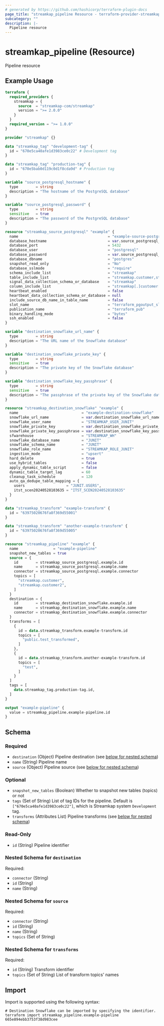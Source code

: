 ```yaml
---
# generated by https://github.com/hashicorp/terraform-plugin-docs
page_title: "streamkap_pipeline Resource - terraform-provider-streamkap"
subcategory: ""
description: |-
  Pipeline resource
---
```


# streamkap_pipeline (Resource)

Pipeline resource

## Example Usage

```terraform
terraform {
  required_providers {
    streamkap = {
      source  = "streamkap-com/streamkap"
      version = ">= 2.0.0"
    }
  }
  required_version = ">= 1.0.0"
}

provider "streamkap" {}

data "streamkap_tag" "development-tag" {
  id = "670e5ca40afe1d3983ce0c22" # Development tag
}

data "streamkap_tag" "production-tag" {
  id = "670e5bab0d119c0d1f8cda9d" # Production tag
}

variable "source_postgresql_hostname" {
  type        = string
  description = "The hostname of the PostgreSQL database"
}

variable "source_postgresql_password" {
  type        = string
  sensitive   = true
  description = "The password of the PostgreSQL database"
}

resource "streamkap_source_postgresql" "example" {
  name                                         = "example-source-postgresql"
  database_hostname                            = var.source_postgresql_hostname
  database_port                                = 5432
  database_user                                = "postgresql"
  database_password                            = var.source_postgresql_password
  database_dbname                              = "postgres"
  snapshot_read_only                           = "No"
  database_sslmode                             = "require"
  schema_include_list                          = "streamkap"
  table_include_list                           = "streamkap.customer,streamkap.customer2"
  signal_data_collection_schema_or_database    = "streamkap"
  column_include_list                          = "streamkap[.]customer[.](id|name)"
  heartbeat_enabled                            = false
  heartbeat_data_collection_schema_or_database = null
  include_source_db_name_in_table_name         = false
  slot_name                                    = "terraform_pgoutput_slot"
  publication_name                             = "terraform_pub"
  binary_handling_mode                         = "bytes"
  ssh_enabled                                  = false
}

variable "destination_snowflake_url_name" {
  type        = string
  description = "The URL name of the Snowflake database"
}

variable "destination_snowflake_private_key" {
  type        = string
  sensitive   = true
  description = "The private key of the Snowflake database"
}

variable "destination_snowflake_key_passphrase" {
  type        = string
  sensitive   = true
  description = "The passphrase of the private key of the Snowflake database"
}

resource "streamkap_destination_snowflake" "example" {
  name                             = "example-destination-snowflake"
  snowflake_url_name               = var.destination_snowflake_url_name
  snowflake_user_name              = "STREAMKAP_USER_JUNIT"
  snowflake_private_key            = var.destination_snowflake_private_key
  snowflake_private_key_passphrase = var.destination_snowflake_key_passphrase
  sfwarehouse                      = "STREAMKAP_WH"
  snowflake_database_name          = "JUNIT"
  snowflake_schema_name            = "JUNIT"
  snowflake_role_name              = "STREAMKAP_ROLE_JUNIT"
  ingestion_mode                   = "upsert"
  hard_delete                      = true
  use_hybrid_tables                = false
  apply_dynamic_table_script       = false
  dynamic_table_target_lag         = 60
  cleanup_task_schedule            = 120
  auto_qa_dedupe_table_mapping = {
    users                   = "JUNIT.USERS",
    itst_scen20240528103635 = "ITST_SCEN20240528103635"
  }
}

data "streamkap_transform" "example-transform" {
  id = "63975020676fa8f369d55001"
}

data "streamkap_transform" "another-example-transform" {
  id = "63975020676fa8f369d55005"
}

resource "streamkap_pipeline" "example" {
  name                = "example-pipeline"
  snapshot_new_tables = true
  source = {
    id        = streamkap_source_postgresql.example.id
    name      = streamkap_source_postgresql.example.name
    connector = streamkap_source_postgresql.example.connector
    topics = [
      "streamkap.customer",
      "streamkap.customer2",
    ]
  }
  destination = {
    id        = streamkap_destination_snowflake.example.id
    name      = streamkap_destination_snowflake.example.name
    connector = streamkap_destination_snowflake.example.connector
  }
  transforms = [
    {
      id = data.streamkap_transform.example-transform.id
      topics = [
        "public.test_transformed",
      ]
    },
    {
      id = data.streamkap_transform.another-example-transform.id
      topics = [
        "test",
      ]
    }
  ]
  tags = [
    data.streamkap_tag.production-tag.id,
  ]
}

output "example-pipeline" {
  value = streamkap_pipeline.example-pipeline.id
}
```

<!-- schema generated by tfplugindocs -->
## Schema

### Required

- `destination` (Object) Pipeline destination (see [below for nested schema](#nestedatt--destination))
- `name` (String) Pipeline name
- `source` (Object) Pipeline source (see [below for nested schema](#nestedatt--source))

### Optional

- `snapshot_new_tables` (Boolean) Whether to snapshot new tables (topics) or not
- `tags` (Set of String) List of tag IDs for the pipeline. Default is `["670e5ca40afe1d3983ce0c22"]`, which is Streamkap system `Development` tag.
- `transforms` (Attributes List) Pipeline transforms (see [below for nested schema](#nestedatt--transforms))

### Read-Only

- `id` (String) Pipeline identifier

<a id="nestedatt--destination"></a>
### Nested Schema for `destination`

Required:

- `connector` (String)
- `id` (String)
- `name` (String)


<a id="nestedatt--source"></a>
### Nested Schema for `source`

Required:

- `connector` (String)
- `id` (String)
- `name` (String)
- `topics` (Set of String)


<a id="nestedatt--transforms"></a>
### Nested Schema for `transforms`

Required:

- `id` (String) Transform identifier
- `topics` (Set of String) List of transform topics' names

## Import

Import is supported using the following syntax:

```shell
# Destination Snowflake can be imported by specifying the identifier.
terraform import streamkap_pipeline.example-pipeline 665e894ebb3753f38d983cee
```
